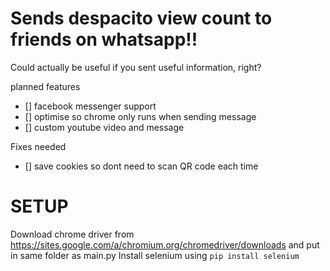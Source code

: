 
# Sends despacito view count to friends on whatsapp!! 

Could actually be useful if you sent useful information, right?

planned features
- [] facebook messenger support
- [] optimise so chrome only runs when sending message
- [] custom youtube video and message 

Fixes needed
- [] save cookies so dont need to scan QR code each time

# SETUP
Download chrome driver from https://sites.google.com/a/chromium.org/chromedriver/downloads and put in same folder as main.py
Install selenium using `pip install selenium`